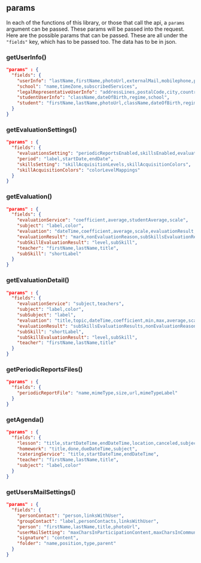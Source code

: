 ## params
In each of the functions of this library, or those that call the api, a `params` argument can be passed. These params will be passed into the request. Here are the possible params that can be passed. These are all under the `"fields"` key, which has to be passed too. The data has to be in json.

### getUserInfo()
```json
"params" : {
  "fields": {
    "userInfo": "lastName,firstName,photoUrl,externalMail,mobilephone,permissions",
    "school": "name,timeZone,subscribedServices",
    "legalRepresentativeUserInfo": "addressLines,postalCode,city,country,students",
    "studentUserInfo": "className,dateOfBirth,regime,school",
    "student": "firstName,lastName,photoUrl,className,dateOfBirth,regime,school"
  }
}
```

### getEvaluationSettings()
```json
"params" : {
  "fields": {
    "evaluationsSetting": "periodicReportsEnabled,skillsEnabled,evaluationsDetailsAvailable",
    "period": "label,startDate,endDate",
    "skillsSetting": "skillAcquisitionLevels,skillAcquisitionColors",
    "skillAcquisitionColors": "colorLevelMappings"
  }
}
```

### getEvaluation()
```json
"params" : {
  "fields": {
    "evaluationService": "coefficient,average,studentAverage,scale",
    "subject": "label,color",
    "evaluation": "dateTime,coefficient,average,scale,evaluationResult,subSkills",
    "evaluationResult": "mark,nonEvaluationReason,subSkillsEvaluationResults",
    "subSkillEvaluationResult": "level,subSkill",
    "teacher": "firstName,lastName,title",
    "subSkill": "shortLabel"
  }
}
```

### getEvaluationDetail()
```json
"params" : {
  "fields": {
    "evaluationService": "subject,teachers",
    "subject": "label,color",
    "subSubject": "label",
    "evaluation": "title,topic,dateTime,coefficient,min,max,average,scale",
    "evaluationResult": "subSkillsEvaluationResults,nonEvaluationReason,mark,comment",
    "subSkill": "shortLabel",
    "subSkillEvaluationResult": "level,subSkill",
    "teacher": "firstName,lastName,title"
  }
}
```

### getPeriodicReportsFiles()
```json
"params" : {
  "fields": {
    "periodicReportFile": "name,mimeType,size,url,mimeTypeLabel"
  }
}
```

### getAgenda()
```json
"params" : {
  "fields": {
    "lesson": "title,startDateTime,endDateTime,location,canceled,subject,teachers",
    "homework": "title,done,dueDateTime,subject",
    "cateringService": "title,startDateTime,endDateTime",
    "teacher": "firstName,lastName,title",
    "subject": "label,color"
  }
}
```

### getUsersMailSettings()
```json
"params" : {
  "fields": {
    "personContact": "person,linksWithUser",
    "groupContact": "label,personContacts,linksWithUser",
    "person": "firstName,lastName,title,photoUrl",
    "userMailSetting": "maxCharsInParticipationContent,maxCharsInCommunicationSubject",
    "signature": "content",
    "folder": "name,position,type,parent"
  }
}
```
